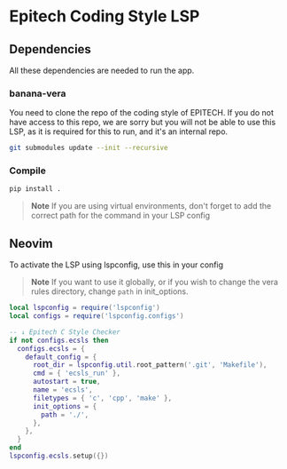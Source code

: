 # Epitech Coding Style LSP 

## Dependencies

All these dependencies are needed to run the app.

### banana-vera

You need to clone the repo of the coding style of EPITECH. If you do not have
access to this repo, we are sorry but you will not be able to use this LSP, as
it is required for this to run, and it's an internal repo.
```bash
git submodules update --init --recursive
```

### Compile

```bash
pip install .
```
> **Note**
> If you are using virtual environments, don't forget to add the correct path
> for the command in your LSP config


## Neovim

To activate the LSP using lspconfig, use this in your config

> **Note**
> If you want to use it globally, or if you wish to change the vera rules
> directory, change `path` in init\_options.

```lua
local lspconfig = require('lspconfig')
local configs = require('lspconfig.configs')

-- ↓ Epitech C Style Checker
if not configs.ecsls then
  configs.ecsls = {
    default_config = {
      root_dir = lspconfig.util.root_pattern('.git', 'Makefile'),
      cmd = { 'ecsls_run' },
      autostart = true,
      name = 'ecsls',
      filetypes = { 'c', 'cpp', 'make' },
      init_options = {
        path = './',
      },
    },
  }
end
lspconfig.ecsls.setup({})
```

